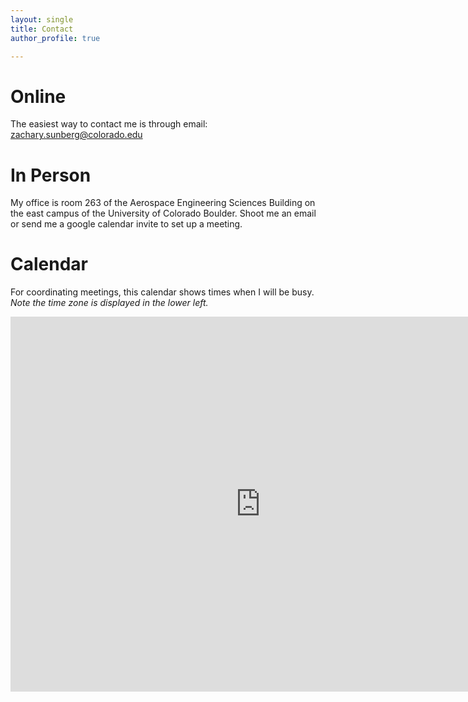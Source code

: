 ```yaml
---
layout: single
title: Contact
author_profile: true

---
```


# Online

The easiest way to contact me is through email: [zachary.sunberg@colorado.edu](mailto:zachary.sunberg@colorado.edu)

# In Person

My office is room 263 of the Aerospace Engineering Sciences Building on the east campus of the University of Colorado Boulder. Shoot me an email or send me a google calendar invite to set up a meeting.

# Calendar

For coordinating meetings, this calendar shows times when I will be busy. *Note the time zone is displayed in the lower left.*

<iframe src="https://calendar.google.com/calendar/embed?height=600&amp;wkst=1&amp;bgcolor=%23ffffff&amp;src=emFzdTMyMTNAY29sb3JhZG8uZWR1&amp;src=c3VuYmVyZ3phY2hAZ21haWwuY29t&amp;color=%239D7000&amp;color=%238A2D38&amp;mode=WEEK&amp;title=Zachary%20Sunberg" style="border-width:0" width="800" height="600" frameborder="0" scrolling="no"></iframe>
